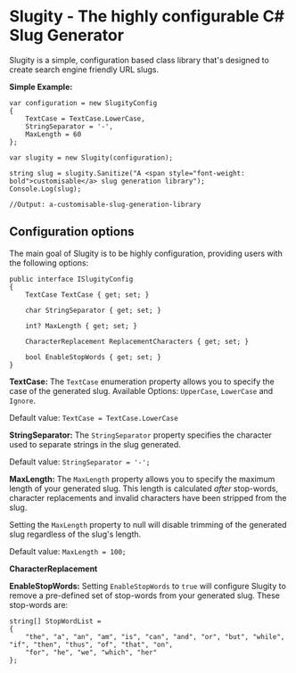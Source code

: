 # Slugity - The highly configurable C# Slug Generator 

Slugity is a simple, configuration based class library that's designed to create search engine friendly URL slugs.


**Simple Example:**

    var configuration = new SlugityConfig
    {
        TextCase = TextCase.LowerCase,
        StringSeparator = '-',
        MaxLength = 60
    };
    
    var slugity = new Slugity(configuration);
        
    string slug = slugity.Sanitize("A <span style="font-weight: bold">customisable</a> slug generation library");
    Console.Log(slug); 
    
    //Output: a-customisable-slug-generation-library

## Configuration options

The main goal of Slugity is to be highly configuration, providing users with the following options:

    public interface ISlugityConfig
    {
        TextCase TextCase { get; set; } 
    
        char StringSeparator { get; set; }
    
        int? MaxLength { get; set; }
    
        CharacterReplacement ReplacementCharacters { get; set; }
    
        bool EnableStopWords { get; set; }
    }

**TextCase:** The `TextCase` enumeration property allows you to specify the case of the generated slug.
Available Options: `UpperCase`, `LowerCase` and `Ignore`.

Default value: `TextCase = TextCase.LowerCase`

**StringSeparator:** The `StringSeparator` property specifies the character used to separate strings in the slug generated.

Default value: `StringSeparator = '-';`

**MaxLength:** The `MaxLength` property allows you to specify the maximum length of your generated slug. This length is calculated *after* stop-words, character replacements and invalid characters have been stripped from the slug.

Setting the `MaxLength` property to null will disable trimming of the generated slug regardless of the slug's length.

Default value: `MaxLength = 100;`

**CharacterReplacement**

**EnableStopWords:** Setting `EnableStopWords` to `true` will configure Slugity to remove a pre-defined set of stop-words from your generated slug. These stop-words are:

    string[] StopWordList =
    {
        "the", "a", "an", "am", "is", "can", "and", "or", "but", "while", "if", "then", "thus", "of", "that", "on",
        "for", "he", "we", "which", "her"
    };
